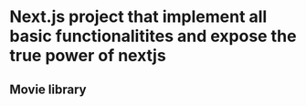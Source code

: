 # Next.js project that implement all basic functionalitites and expose the true power of nextjs

## Movie library 
